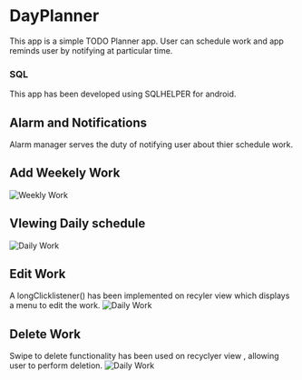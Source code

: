 # DayPlanner
This app is a simple TODO Planner app. User can schedule work and app reminds user by notifying at particular time.

### SQL
This app has been developed using SQLHELPER for android.

## Alarm and Notifications
Alarm manager serves the duty of notifying user about thier schedule work.
## Add Weekely Work 
![Weekly Work](images/screenshot2.png)

## VIewing Daily schedule 
![Daily Work](images/screenshot1.png)
## Edit Work
A longClicklistener() has been implemented on recyler view which displays a menu to edit the work.
![Daily Work](images/screenshot3.jpg)
## Delete Work
Swipe to delete functionality has been used on recyclyer view , allowing user to perform deletion.
![Daily Work](images/screenshot4.jpg)

